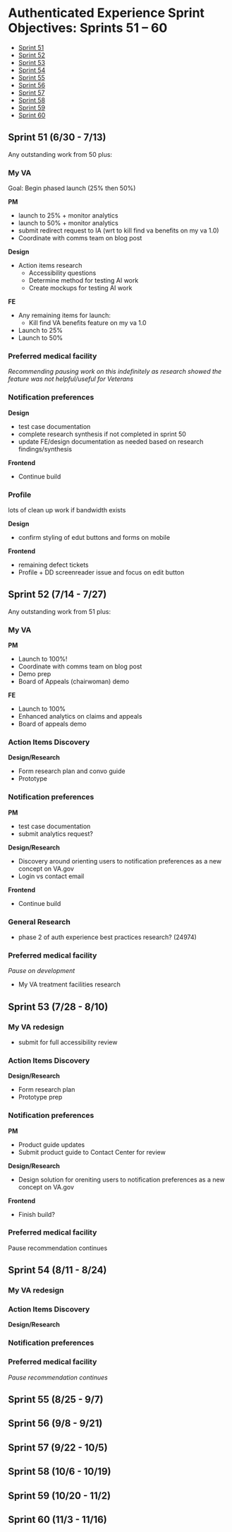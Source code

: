 # Authenticated Experience Sprint Objectives: Sprints 51 – 60

- [Sprint 51](#sprint-51-630--713)
- [Sprint 52](#sprint-52-714--727)
- [Sprint 53]()
- [Sprint 54]()
- [Sprint 55]()
- [Sprint 56]()
- [Sprint 57]()
- [Sprint 58]()
- [Sprint 59]()
- [Sprint 60]()

## Sprint 51 (6/30 - 7/13)
Any outstanding work from 50 plus:

### My VA
Goal: Begin phased launch (25% then 50%)

**PM** 
- launch to 25% + monitor analytics
- launch to 50% + monitor analytics
- submit redirect request to IA (wrt to kill find va benefits on my va 1.0)
- Coordinate with comms team on blog post

**Design**
- Action items research
   - Accessibility questions
   - Determine method for testing AI work
   - Create mockups for testing AI work 

**FE**
- Any remaining items for launch:
   - Kill find VA benefits feature on my va 1.0
- Launch to 25%
- Launch to 50%   

### Preferred medical facility 
_Recommending pausing work on this indefinitely as research showed the feature was not helpful/useful for Veterans_

### Notification preferences

**Design**
- test case documentation
- complete research synthesis if not completed in sprint 50
- update FE/design documentation as needed based on research findings/synthesis

**Frontend**
- Continue build

### Profile
lots of clean up work if bandwidth exists

**Design**
- confirm styling of edut buttons and forms on mobile

**Frontend**
- remaining defect tickets
- Profile + DD screenreader issue and focus on edit button


## Sprint 52 (7/14 - 7/27)
Any outstanding work from 51 plus: 

### My VA 
**PM**
- Launch to 100%!
- Coordinate with comms team on blog post
- Demo prep
- Board of Appeals (chairwoman) demo

**FE**
- Launch to 100%
- Enhanced analytics on claims and appeals
- Board of appeals demo


### Action Items Discovery
**Design/Research**
- Form research plan and convo guide
- Prototype

### Notification preferences
**PM**
- test case documentation
- submit analytics request?

**Design/Research**
- Discovery around orienting users to notification preferences as a new concept on VA.gov
- Login vs contact email

**Frontend**
- Continue build

### General Research
- phase 2 of auth experience best practices research? (24974)


### Preferred medical facility 
_Pause on development_
- My VA treatment facilities research


## Sprint 53 (7/28 - 8/10)

### My VA redesign
- submit for full accessibility review

### Action Items Discovery
**Design/Research**
- Form research plan
- Prototype prep

### Notification preferences
**PM**
- Product guide updates
- Submit product guide to Contact Center for review

**Design/Research**
- Design solution for oreniting users to notification preferences as a new concept on VA.gov

**Frontend**
- Finish build?

### Preferred medical facility 
Pause recommendation continues

## Sprint 54 (8/11 - 8/24)

### My VA redesign

### Action Items Discovery
**Design/Research**

### Notification preferences

### Preferred medical facility 
_Pause recommendation continues_


## Sprint 55 (8/25 - 9/7)

## Sprint 56 (9/8 - 9/21)

## Sprint 57 (9/22 - 10/5)

## Sprint 58 (10/6 - 10/19)

## Sprint 59 (10/20 - 11/2)

## Sprint 60 (11/3 - 11/16)
